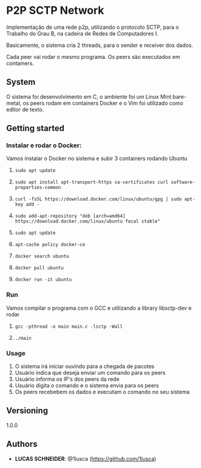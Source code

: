 # P2P SCTP Network

Implementação de uma rede p2p, utilizando o protocolo SCTP, para o Trabalho do Grau B, na cadeira de Redes de Computadores I.

Basicamente, o sistema cria 2 threads, para o sender e receiver dos dados.

Cada peer vai rodar o mesmo programa. Os peers são executados em containers.


## System

O sistema foi desenvolvimento em C, o ambiente foi um Linux Mint bare-metal, os peers rodam em containers Docker e o Vim foi utilizado como editor de texto.


## Getting started

### Instalar e rodar o Docker:

Vamos instalar o Docker no sistema e subir 3 containers rodando Ubuntu

1. ```sudo apt update```

2. ```sudo apt install apt-transport-https ca-certificates curl software-properties-common```

3. ```curl -fsSL https://download.docker.com/linux/ubuntu/gpg | sudo apt-key add -```

4. ```sudo add-apt-repository "deb [arch=amd64] https://download.docker.com/linux/ubuntu focal stable"```

5. ```sudo apt update```

6. ```apt-cache policy docker-ce```

7. ```docker search ubuntu```

8. ```docker pull ubuntu```

9. ```docker run -it ubuntu```


### Run

Vamos compilar o programa com o GCC e utilizando a library libsctp-dev e rodar

1. ```gcc -pthread -o main main.c -lsctp -Wall```

2. ```./main```


### Usage

1. O sistema irá iniciar ouvindo para a chegada de pacotes
2. Usuário indica que deseja enviar um comando para os peers
3. Usuário informa os IP's dos peers da rede
4. Usuário digita o comando e o sistema envia para os peers
5. Os peers recebebem os dados e executam o comando no seu sistema


## Versioning

1.0.0


## Authors

* **LUCAS SCHNEIDER**: @1lusca (https://github.com/1lusca)
